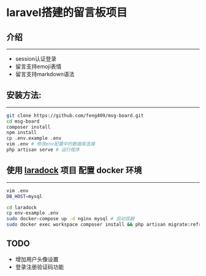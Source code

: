 # laravel搭建的留言板项目

## 介绍
---
- session认证登录
- 留言支持emoji表情
- 留言支持markdown语法

## 安装方法:
---
```bash
git clone https://github.com/feng409/msg-board.git
cd msg-board
composer install
npm install
cp .env.example .env
vim .env # 修改env配置中的数据库连接
php artisan serve # 运行程序
```

## 使用 **[laradock](https://github.com/laradock/laradock)** 项目 配置 **docker** 环境
---

```bash
vim .env
DB_HOST=mysql

cd laradock
cp env-example .env
sudo docker-compose up -d nginx mysql # 启动容器
sudo docker exec workspace composer install && php artisan migrate:refresh # 数据库迁移
```
## TODO
- 增加用户头像设置
- 登录注册验证码功能


